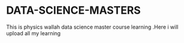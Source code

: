 # DATA-SCIENCE-MASTERS
This is physics wallah data science master course learning .Here i will upload all my learning
